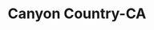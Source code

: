 ---
title: Canyon Country-CA
slug: canyon-country-ca
f_state:
- cms/state/california.md
f_locations:
- cms/payday-loan/califorina-budget-finance-5771.md
- cms/payday-loan/cash-america-financial-svcs-6681.md
- cms/payday-loan/check-into-cash-12679.md
- cms/payday-loan/nix-check-cashing-23031.md
- cms/payday-loan/nix-check-cashing-18-23047.md
updated-on: '2024-05-30T13:41:28.615Z'
created-on: '2024-05-30T13:41:28.615Z'
published-on: '2024-05-30T13:54:32.469Z'
f_city: Canyon Country
layout: '[city].html'
tags: city
---